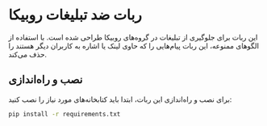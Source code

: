 #   ربات ضد تبلیغات روبیکا

این ربات برای جلوگیری از تبلیغات در گروه‌های روبیکا طراحی شده است. با استفاده از الگوهای ممنوعه، این ربات پیام‌هایی را که حاوی لینک یا اشاره به کاربران دیگر هستند را حذف می‌کند.

## نصب و راه‌اندازی

برای نصب و راه‌اندازی این ربات، ابتدا باید کتابخانه‌های مورد نیاز را نصب کنید:

```bash
pip install -r requirements.txt
